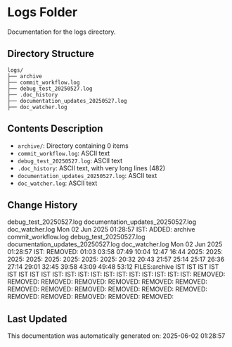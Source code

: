 <!-- filepath: /home/michaelnewham/Projects/create_python_project/logs/aboutthisfolder.md -->
# Logs Folder

Documentation for the logs directory.

## Directory Structure

```
logs/
├── archive
├── commit_workflow.log
├── debug_test_20250527.log
├── .doc_history
├── documentation_updates_20250527.log
├── doc_watcher.log
```

## Contents Description

- `archive/`: Directory containing 0 items
- `commit_workflow.log`: ASCII text
- `debug_test_20250527.log`: ASCII text
- `.doc_history`: ASCII text, with very long lines (482)
- `documentation_updates_20250527.log`: ASCII text
- `doc_watcher.log`: ASCII text

## Change History

debug_test_20250527.log
documentation_updates_20250527.log
doc_watcher.log
Mon 02 Jun 2025 01:28:57 IST: ADDED: archive commit_workflow.log debug_test_20250527.log documentation_updates_20250527.log doc_watcher.log 
Mon 02 Jun 2025 01:28:57 IST: REMOVED:                   01:03 03:58 07:49 10:04 12:47 16:44 2025: 2025: 2025: 2025: 2025: 2025: 2025: 2025: 20:32 20:43 21:57 25:14 25:17 26:36 27:14 29:01 32:45 39:58 43:09 49:48 53:12 FILES:archive IST IST IST IST IST IST IST IST IST: IST: IST: IST: IST: IST: IST: IST: IST: IST: IST: REMOVED: REMOVED: REMOVED: REMOVED: REMOVED: REMOVED: REMOVED: REMOVED: REMOVED: REMOVED: REMOVED: REMOVED: REMOVED: REMOVED: REMOVED: REMOVED: REMOVED: REMOVED: 

## Last Updated

This documentation was automatically generated on: 2025-06-02 01:28:57
